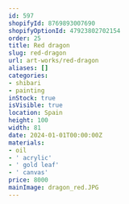 ```yaml
---
id: 597
shopifyId: 8769893007690
shopifyOptionId: 47923802702154
order: 25
title: Red dragon
slug: red-dragon
url: art-works/red-dragon
aliases: []
categories:
- shibari
- painting
inStock: true
isVisible: true
location: Spain
height: 100
width: 81
date: 2024-01-01T00:00:00Z
materials:
- oil
- ' acrylic'
- ' gold leaf'
- ' canvas'
price: 8000
mainImage: dragon_red.JPG
---
```

